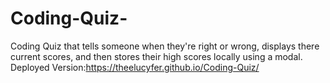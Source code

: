 # Coding-Quiz-
Coding Quiz that tells someone when they're right or wrong, displays there current scores, and then stores their high scores locally using a modal.  
Deployed Version:https://theelucyfer.github.io/Coding-Quiz/
